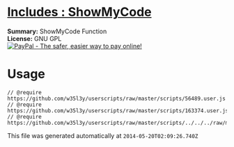 
# [Includes : ShowMyCode](.)

**Summary:** ShowMyCode Function<br />
**License:** GNU GPL<br />
[![PayPal - The safer, easier way to pay online!](https://www.paypalobjects.com/en_US/i/btn/btn_donate_SM.gif "PayPal - The safer, easier way to pay online!")](http://goo.gl/Fv19S)

# Usage
```
// @require	https://github.com/w35l3y/userscripts/raw/master/scripts/56489.user.js
// @require	https://github.com/w35l3y/userscripts/raw/master/scripts/163374.user.js
// @require	https://github.com/w35l3y/userscripts/raw/master/scripts/../../../raw/master/includes/Includes__ShowMyCode/69584.user.js
```

This file was generated automatically at `2014-05-20T02:09:26.740Z`